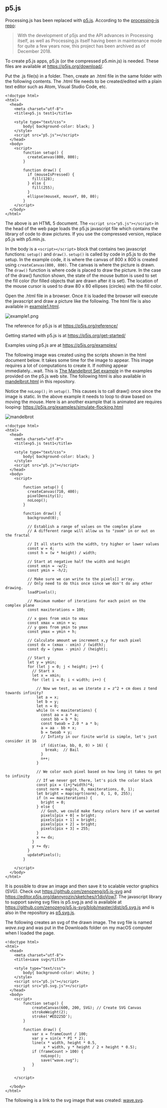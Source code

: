 ## p5.js

Processing.js has been replaced with [p5.js](https://p5js.org/).  According to the [processing-js repo](https://github.com/processing-js/processing-js):

>With the development of p5js and the API advances in Processing itself, as well as Processing.js itself having been in maintenance mode for quite a few years now, this project has been archived as of December 2018.

To create p5.js apps, p5.js (or the compressed p5.min.js) is needed. These files are available at <https://p5js.org/download/>.

Put the .js file(s) in a folder.  Then, create an .html file in the same folder with the following contents. The .html file needs to be created/edited with a plain text editor such as Atom, Visual Studio Code, etc.

```
<!doctype html>
<html>
  <head>
    <meta charset="utf-8">
    <title>p5.js test1</title>
    
    <style type="text/css">
		body{ background-color: black; }
    </style>
    <script src="p5.js"></script>
  </head>
  <body>
    <script>
		function setup() {
		  createCanvas(800, 800);
		}

		function draw() {
		  if (mouseIsPressed) {
			fill(128);
		  } else {
			fill(255);
		  }
		  ellipse(mouseX, mouseY, 80, 80);
		}
    </script>
  </body>
</html>
```

The above is an HTML 5 document. The ```<script src="p5.js"></script>``` in the head of the web page loads the p5.js javascript file which contains the library of code to draw pictures.  If you use the compressed version, replace p5.js with p5.min.js.

In the body is a ```<script></script>``` block that contains two javascript functions: ```setup()``` and ```draw()```. ```setup()``` is called by code in p5.js to do the setup.  In the example code, it is where the canvas of 800 x 800 is created using ```createCanvas(800, 800)```.  The canvas is where the picture is drawn. The ```draw()``` function is where code is placed to draw the picture. In the case of the draw() function shown, the state of the mouse button is used  to set the fill color (for filled objects that are drawn after it is set). The location of the mouse cursor is used to draw 80 x 80 ellipses (circles) with the fill color.

Open the .html file in a browser. Once it is loaded the browser will execute the javascript and draw a picture like the following. The html file is also available in [example1.html](example1.html).

![example1.png](example1.png)

The reference for p5.js is at <https://p5js.org/reference/>

Getting started with p5.js is at <https://p5js.org/get-started/>

Examples using p5.js are at <https://p5js.org/examples/>

The following image was created using the scripts shown in the html document below. It takes some time for the image to appear. This image requires a lot of computations to create it. If nothing appear immediately...wait. This is [The Mandelbrot Set example](https://p5js.org/examples/simulate-the-mandelbrot-set.html) in the examples provided on the p5.js web site. The following html is also available in [mandelbrot.html](mandelbrot.html) in this repository.

Notice the ```noLoop();``` in ```setup()```.  This causes is to call draw() once since the image is static. In the above example it needs to loop to draw based on moving the mouse.  Here is an another example that is animated are requires looping: <https://p5js.org/examples/simulate-flocking.html>

![mandelbrot](mandelbrot.png)

```
<!doctype html>
<html>
  <head>
    <meta charset="utf-8">
    <title>p5.js test1</title>
    
    <style type="text/css">
		body{ background-color: black; }
    </style>
    <script src="p5.js"></script>
  </head>
  <body>
    <script>

		function setup() {
		  createCanvas(710, 400);
		  pixelDensity(1);
		  noLoop();
		}

		function draw() {
		  background(0);

		  // Establish a range of values on the complex plane
		  // A different range will allow us to "zoom" in or out on the fractal

		  // It all starts with the width, try higher or lower values
		  const w = 4;
		  const h = (w * height) / width;

		  // Start at negative half the width and height
		  const xmin = -w/2;
		  const ymin = -h/2;

		  // Make sure we can write to the pixels[] array.
		  // Only need to do this once since we don't do any other drawing.
		  loadPixels();

		  // Maximum number of iterations for each point on the complex plane
		  const maxiterations = 100;

		  // x goes from xmin to xmax
		  const xmax = xmin + w;
		  // y goes from ymin to ymax
		  const ymax = ymin + h;

		  // Calculate amount we increment x,y for each pixel
		  const dx = (xmax - xmin) / (width);
		  const dy = (ymax - ymin) / (height);

		  // Start y
		  let y = ymin;
		  for (let j = 0; j < height; j++) {
			// Start x
			let x = xmin;
			for (let i = 0; i < width; i++) {

			  // Now we test, as we iterate z = z^2 + cm does z tend towards infinity?
			  let a = x;
			  let b = y;
			  let n = 0;
			  while (n < maxiterations) {
				const aa = a * a;
				const bb = b * b;
				const twoab = 2.0 * a * b;
				a = aa - bb + x;
				b = twoab + y;
				// Infinty in our finite world is simple, let's just consider it 16
				if (dist(aa, bb, 0, 0) > 16) {
				  break;  // Bail
				}
				n++;
			  }

			  // We color each pixel based on how long it takes to get to infinity
			  // If we never got there, let's pick the color black
			  const pix = (i+j*width)*4;
			  const norm = map(n, 0, maxiterations, 0, 1);
			  let bright = map(sqrt(norm), 0, 1, 0, 255);
			  if (n == maxiterations) {
				bright = 0;
			  } else {
				// Gosh, we could make fancy colors here if we wanted
				pixels[pix + 0] = bright;
				pixels[pix + 1] = bright;
				pixels[pix + 2] = bright;
				pixels[pix + 3] = 255;
			  }
			  x += dx;
			}
			y += dy;
		  }
		  updatePixels();
		}

    </script>
  </body>
</html>

```

It is possible to draw an image and then save it to scalable vector graphics (SVG). Check out <https://github.com/zenozeng/p5.js-svg> and <https://editor.p5js.org/dannyrozin/sketches/r1djoVow7>. The javascript library to support saving svg files is p5.svg.js and is available at <https://github.com/zenozeng/p5.js-svg/blob/master/dist/p5.svg.js> and is also in the repository as [p5.svg.js](p5.svg.js).

The following creates an svg of the drawn image. The svg file is named *wave.svg* and was put in the Downloads folder on my macOS computer when I loaded the page.

```
<!doctype html>
<html>
  <head>
    <meta charset="utf-8">
    <title>save svg</title>
    
    <style type="text/css">
		body{ background-color: white; }
    </style>
    <script src="p5.js"></script>
    <script src="p5.svg.js"></script>
  </head>
  <body>
    <script>
		function setup() {
			createCanvas(600, 200, SVG); // Create SVG Canvas
			strokeWeight(2);
			stroke('#ED225D');
		}

		function draw() {
			var x = frameCount / 100;
			var y = sin(x * PI * 2);
			line(x * width, height * 0.5,
				 x * width, y * height / 2 + height * 0.5);
			if (frameCount > 100) {
				noLoop();
				save("wave.svg");
			}
		}

    </script>
    
  </body>
</html>
```

The following is a link to the svg image that was created: <a href='wave.svg' target='_blank'>wave.svg</a>.



